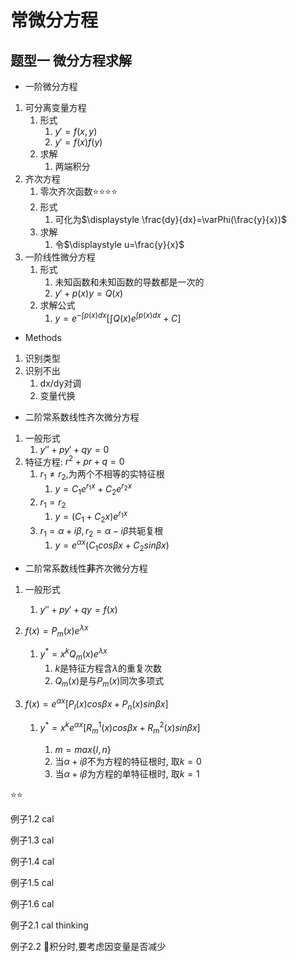 # 常微分方程

## 题型一 微分方程求解

- 一阶微分方程

1. 可分离变量方程
   1. 形式
      1. $y'=f(x,y)$
      2. $y'=f(x)f(y)$
   2. 求解
      1. 两端积分
2. 齐次方程
   1. 零次齐次函数⭐⭐⭐⭐
   2. 形式
      1. 可化为$\displaystyle \frac{dy}{dx}=\varPhi(\frac{y}{x})$
   3. 求解
      1. 令$\displaystyle u=\frac{y}{x}$
3. 一阶线性微分方程
   1. 形式
      1. 未知函数和未知函数的导数都是一次的
      2. $y'+p(x)y=Q(x)$
   2. 求解公式
      1. $\displaystyle y=e^{-\int p(x)dx}[\int Q(x)e^{\int p(x)dx}+C]$

- Methods

1. 识别类型
2. 识别不出
   1. dx/dy对调
   2. 变量代换

- 二阶常系数线性齐次微分方程

1. 一般形式
   1. $y''+py'+qy=0$
2. 特征方程: $r^2+pr+q=0$
   1. $r_1 \ne r_2$,为两个不相等的实特征根
      1. $y=C_1e^{r_1x}+C_2e^{r_2x}$
   2. $r_1 = r_2$
      1. $y=(C_1+C_2x)e^{r_1x}$
   3. $r_1 = \alpha + i\beta, r_2 = \alpha - i\beta$共轭复根
      1. $y=e^{\alpha x}(C_1cos\beta x+C_2 sin\beta x)$

- 二阶常系数线性**非**齐次微分方程

1. 一般形式
   1. $\displaystyle y''+py'+qy=f(x)$

2. $\displaystyle f(x)=P_m(x)e^{\lambda x}$

   1. $\displaystyle y^*=x^kQ_m(x)e^{\lambda x}$
      1. $k$是特征方程含$\lambda$的重复次数
      2. $\displaystyle Q_m(x)$是与$P_m(x)$同次多项式

3. $\displaystyle f(x)=e^{\alpha x}[P_l(x)cos\beta x + P_n(x)sin\beta x]$

   1. $\displaystyle y^*=x^ke^{\alpha x}[R^{1}_m(x)cos\beta x + R^{2}_m(x)sin\beta x]$

      1. $\displaystyle m = max\{l,n\}$
      2. 当$\displaystyle α+iβ$不为方程的特征根时, 取$\displaystyle k=0$
      3. 当$\displaystyle α+iβ$为方程的单特征根时, 取$\displaystyle k=1$

⭐⭐

例子1.2 cal

例子1.3 cal

例子1.4 cal

例子1.5 cal

例子1.6 cal

例子2.1 cal thinking

例子2.2 🏀积分时,要考虑因变量是否减少
